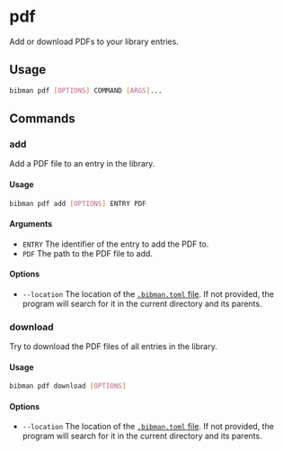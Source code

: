 # pdf

Add or download PDFs to your library entries.

## Usage

```bash
bibman pdf [OPTIONS] COMMAND [ARGS]... 
```

## Commands

### add

Add a PDF file to an entry in the library.

#### Usage

```bash
bibman pdf add [OPTIONS] ENTRY PDF
```

#### Arguments

- `ENTRY` The identifier of the entry to add the PDF to.
- `PDF` The path to the PDF file to add.

#### Options

- `--location` The location of the [`.bibman.toml` file](../config-format/index.md). If not provided, the program will search for it in the current directory and its parents.

### download

Try to download the PDF files of all entries in the library.

#### Usage

```bash
bibman pdf download [OPTIONS]
```

#### Options

- `--location` The location of the [`.bibman.toml` file](../config-format/index.md). If not provided, the program will search for it in the current directory and its parents.
